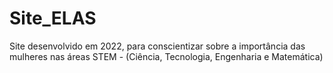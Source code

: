 # Site_ELAS
Site desenvolvido em 2022, para conscientizar sobre  a importância das mulheres nas áreas STEM - (Ciência, Tecnologia, Engenharia e Matemática)
